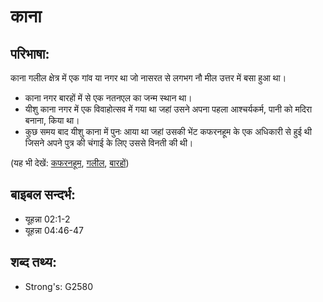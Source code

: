 # काना #

## परिभाषा: ##

काना गलील क्षेत्र में एक गांव या नगर था जो नासरत से लगभग नौ मील उत्तर में बसा हुआ था।

* काना नगर बारहों में से एक नतनएल का जन्म स्थान था।
* यीशु काना नगर में एक विवाहोत्सव में गया था जहां उसने अपना पहला आश्चर्यकर्म, पानी को मदिरा बनाना, किया था।
* कुछ समय बाद यीशु काना में पुनः आया था जहां उसकी भेंट कफरनहूम के एक अधिकारी से हुई थी जिसने अपने पुत्र की चंगाई के लिए उससे विनती की थी।

(यह भी देखें: [कफरनहूम](../capernaum.md), [गलील](../galilee.md), [बारहों](../thetwelve.md))

## बाइबल सन्दर्भ: ##

* यूहन्ना 02:1-2
* यूहन्ना 04:46-47

## शब्द तथ्य: ##

* Strong's: G2580
